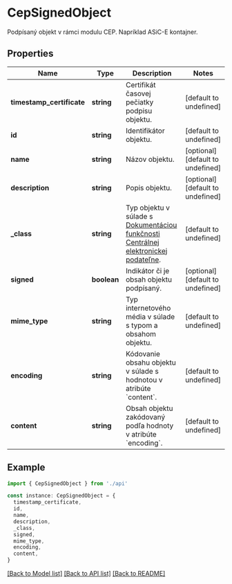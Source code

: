 # CepSignedObject

Podpísaný objekt v rámci modulu CEP. Napríklad ASiC-E kontajner.

## Properties

| Name                      | Type        | Description                                                                                                                                               | Notes                             |
| ------------------------- | ----------- | --------------------------------------------------------------------------------------------------------------------------------------------------------- | --------------------------------- |
| **timestamp_certificate** | **string**  | Certifikát časovej pečiatky podpisu objektu.                                                                                                              | [default to undefined]            |
| **id**                    | **string**  | Identifikátor objektu.                                                                                                                                    | [default to undefined]            |
| **name**                  | **string**  | Názov objektu.                                                                                                                                            | [optional] [default to undefined] |
| **description**           | **string**  | Popis objektu.                                                                                                                                            | [optional] [default to undefined] |
| **\_class**               | **string**  | Typ objektu v súlade s [Dokumentáciou funkčnosti Centrálnej elektronickej podateľne](https://www.slovensko.sk/_img/CMS4/Dokumentacia_funkcnosti_CEP.pdf). | [default to undefined]            |
| **signed**                | **boolean** | Indikátor či je obsah objektu podpísaný.                                                                                                                  | [optional] [default to undefined] |
| **mime_type**             | **string**  | Typ internetového média v súlade s typom a obsahom objektu.                                                                                               | [default to undefined]            |
| **encoding**              | **string**  | Kódovanie obsahu objektu v súlade s hodnotou v atribúte &#x60;content&#x60;.                                                                              | [default to undefined]            |
| **content**               | **string**  | Obsah objektu zakódovaný podľa hodnoty v atribúte &#x60;encoding&#x60;.                                                                                   | [default to undefined]            |

## Example

```typescript
import { CepSignedObject } from './api'

const instance: CepSignedObject = {
  timestamp_certificate,
  id,
  name,
  description,
  _class,
  signed,
  mime_type,
  encoding,
  content,
}
```

[[Back to Model list]](../README.md#documentation-for-models) [[Back to API list]](../README.md#documentation-for-api-endpoints) [[Back to README]](../README.md)
